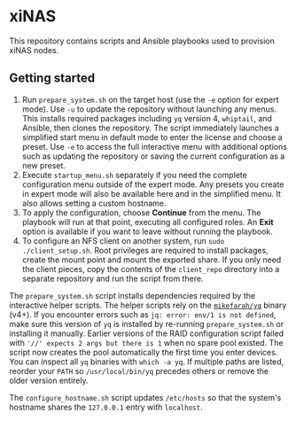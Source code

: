 # xiNAS

This repository contains scripts and Ansible playbooks used to provision xiNAS nodes.

## Getting started

1. Run `prepare_system.sh` on the target host (use the `-e` option for expert mode). Use `-u` to update the repository without launching any menus. This installs required packages including `yq` version 4, `whiptail`, and Ansible, then clones the repository.
   The script immediately launches a simplified start menu in default mode to enter the license and choose a preset. Use `-e` to access the full interactive menu with additional options such as updating the repository or saving the current configuration as a new preset.
2. Execute `startup_menu.sh` separately if you need the complete configuration menu outside of the expert mode. Any presets you create in expert mode will also be available here and in the simplified menu. It also allows setting a custom hostname.
3. To apply the configuration, choose **Continue** from the menu.
   The playbook will run at that point, executing all configured roles. An **Exit** option is available if you want to leave without running the playbook.
4. To configure an NFS client on another system, run `sudo ./client_setup.sh`. Root
   privileges are required to install packages, create the mount point and mount
   the exported share. If you only need the client pieces, copy the contents of
   the `client_repo` directory into a separate repository and run the script
   from there.

The `prepare_system.sh` script installs dependencies required by the interactive helper scripts. The helper scripts rely on the [`mikefarah/yq`](https://github.com/mikefarah/yq) binary (v4+). If you encounter errors such as `jq: error: env/1 is not defined`, make sure this version of `yq` is installed by re-running `prepare_system.sh` or installing it manually.
Earlier versions of the RAID configuration script failed with `'//' expects 2 args but there is 1` when no spare pool existed. The script now creates the pool automatically the first time you enter devices.
You can inspect all `yq` binaries with `which -a yq`. If multiple paths are listed, reorder your `PATH` so `/usr/local/bin/yq` precedes others or remove the older version entirely.

The `configure_hostname.sh` script updates `/etc/hosts` so that the system's hostname shares the `127.0.0.1` entry with `localhost`.
